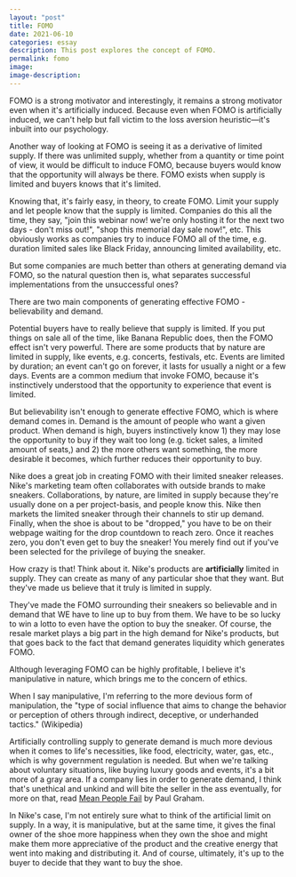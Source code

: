 ```yaml
---
layout: "post"
title: FOMO
date: 2021-06-10
categories: essay
description: This post explores the concept of FOMO.
permalink: fomo
image:
image-description:
---
```


FOMO is a strong motivator and interestingly, it remains a strong motivator even when it's artificially induced. Because even when FOMO is artificially induced, we can't help but fall victim to the loss aversion heuristic—it's inbuilt into our psychology.

Another way of looking at FOMO is seeing it as a derivative of limited supply. If there was unlimited supply, whether from a quantity or time point of view, it would be difficult to induce FOMO, because buyers would know that the opportunity will always be there. FOMO exists when supply is limited and buyers knows that it's limited.

Knowing that, it's fairly easy, in theory, to create FOMO. Limit your supply and let people know that the supply is limited. Companies do this all the time, they say, "join this webinar now! we're only hosting it for the next two days - don't miss out!", "shop this memorial day sale now!", etc. This obviously works as companies try to induce FOMO all of the time, e.g. duration limited sales like Black Friday, announcing limited availability, etc.

But some companies are much better than others at generating demand via FOMO, so the natural question then is, what separates successful implementations from the unsuccessful ones?

There are two main components of generating effective FOMO - believability and demand.

Potential buyers have to really believe that supply is limited. If you put things on sale all of the time, like Banana Republic does, then the FOMO effect isn't very powerful. There are some products that by nature are limited in supply, like events, e.g. concerts, festivals, etc. Events are limited by duration; an event can't go on forever, it lasts for usually a night or a few days. Events are a common medium that invoke FOMO, because it's instinctively understood that the opportunity to experience that event is limited.

But believability isn't enough to generate effective FOMO, which is where demand comes in. Demand is the amount of people who want a given product. When demand is high, buyers instinctively know 1) they may lose the opportunity to buy if they wait too long (e.g. ticket sales, a limited amount of seats,) and 2) the more others want something, the more desirable it becomes, which further reduces their opportunity to buy.

Nike does a great job in creating FOMO with their limited sneaker releases. Nike's marketing team often collaborates with outside brands to make sneakers. Collaborations, by nature, are limited in supply because they're usually done on a per project-basis, and people know this. Nike then markets the limited sneaker through their channels to stir up demand. Finally, when the shoe is about to be "dropped," you have to be on their webpage waiting for the drop countdown to reach zero. Once it reaches zero, you don't even get to buy the sneaker! You merely find out if you've been selected for the privilege of buying the sneaker.

How crazy is that! Think about it. Nike's products are **artificially** limited in supply. They can create as many of any particular shoe that they want. But they've made us believe that it truly is limited in supply.

They've made the FOMO surrounding their sneakers so believable and in demand that WE have to line up to buy from them. We have to be so lucky to win a lotto to even have the option to buy the sneaker. Of course, the resale market plays a big part in the high demand for Nike's products, but that goes back to the fact that demand generates liquidity which generates FOMO.

Although leveraging FOMO can be highly profitable, I believe it's manipulative in nature, which brings me to the concern of ethics.

When I say manipulative, I'm referring to the more devious form of manipulation, the "type of social influence that aims to change the behavior or perception of others through indirect, deceptive, or underhanded tactics." (Wikipedia)

Artificially controlling supply to generate demand is much more devious when it comes to life's necessities, like food, electricity, water, gas, etc., which is why government regulation is needed. But when we're talking about voluntary situations, like buying luxury goods and events, it's a bit more of a gray area. If a company lies in order to generate demand, I think that's unethical and unkind and will bite the seller in the ass eventually, for more on that, read [Mean People Fail](http://www.paulgraham.com/mean.html) by Paul Graham.

In Nike's case, I'm not entirely sure what to think of the artificial limit on supply. In a way, it is manipulative, but at the same time, it gives the final owner of the shoe more happiness when they own the shoe and might make them more appreciative of the product and the creative energy that went into making and distributing it. And of course, ultimately, it's up to the buyer to decide that they want to buy the shoe.
